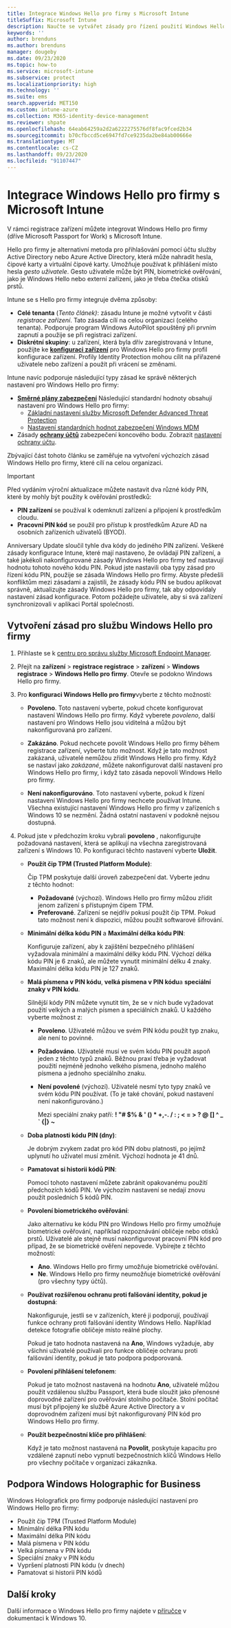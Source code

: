 ```yaml
---
title: Integrace Windows Hello pro firmy s Microsoft Intune
titleSuffix: Microsoft Intune
description: Naučte se vytvářet zásady pro řízení použití Windows Hello pro firmy na spravovaných zařízeních během registrace zařízení.
keywords: ''
author: brenduns
ms.author: brenduns
manager: dougeby
ms.date: 09/23/2020
ms.topic: how-to
ms.service: microsoft-intune
ms.subservice: protect
ms.localizationpriority: high
ms.technology: ''
ms.suite: ems
search.appverid: MET150
ms.custom: intune-azure
ms.collection: M365-identity-device-management
ms.reviewer: shpate
ms.openlocfilehash: 64eab64259a2d2a6222275576df8fac9fced2b34
ms.sourcegitcommit: b70cfbccd5ce6947fd7ce9235da2be84ab00666e
ms.translationtype: MT
ms.contentlocale: cs-CZ
ms.lasthandoff: 09/23/2020
ms.locfileid: "91107447"
---
```

# <a name="integrate-windows-hello-for-business-with-microsoft-intune"></a>Integrace Windows Hello pro firmy s Microsoft Intune  

V rámci registrace zařízení můžete integrovat Windows Hello pro firmy (dříve Microsoft Passport for Work) s Microsoft Intune.

Hello pro firmy je alternativní metoda pro přihlašování pomocí účtu služby Active Directory nebo Azure Active Directory, která může nahradit hesla, čipové karty a virtuální čipové karty. Umožňuje používat k přihlášení místo hesla *gesto uživatele*. Gesto uživatele může být PIN, biometrické ověřování, jako je Windows Hello nebo externí zařízení, jako je třeba čtečka otisků prstů.

Intune se s Hello pro firmy integruje dvěma způsoby:

- **Celé tenanta** (*Tento článek)*: zásadu Intune je možné vytvořit v části *registrace zařízení*. Tato zásada cílí na celou organizaci (celého tenanta). Podporuje program Windows AutoPilot spouštěný při prvním zapnutí a použije se při registraci zařízení.
- **Diskrétní skupiny**: u zařízení, která byla dřív zaregistrovaná v Intune, použijte ke [**konfiguraci zařízení**](../protect/identity-protection-configure.md) pro Windows Hello pro firmy profil konfigurace zařízení. Profily Identity Protection mohou cílit na přiřazené uživatele nebo zařízení a použít při vrácení se změnami.

Intune navíc podporuje následující typy zásad ke správě některých nastavení pro Windows Hello pro firmy:

- [**Směrné plány zabezpečení**](../protect/security-baselines.md) Následující standardní hodnoty obsahují nastavení pro Windows Hello pro firmy:
  - [Základní nastavení služby Microsoft Defender Advanced Threat Protection](../protect/security-baseline-settings-defender-atp.md#windows-hello-for-business)
  - [Nastavení standardních hodnot zabezpečení Windows MDM](../protect/security-baseline-settings-mdm-all.md#windows-hello-for-business)
- Zásady [**ochrany účtů**](../protect/endpoint-security-account-protection-policy.md) zabezpečení koncového bodu. Zobrazit [nastavení ochrany účtu](../protect/endpoint-security-account-protection-profile-settings.md#account-protection).

Zbývající část tohoto článku se zaměřuje na vytvoření výchozích zásad Windows Hello pro firmy, které cílí na celou organizaci.

> [!IMPORTANT]
> Před vydáním výroční aktualizace můžete nastavit dva různé kódy PIN, které by mohly být použity k ověřování prostředků:
>
> - **PIN zařízení** se používal k odemknutí zařízení a připojení k prostředkům cloudu.
> - **Pracovní PIN kód** se použil pro přístup k prostředkům Azure AD na osobních zařízeních uživatelů (BYOD).
>
> Anniversary Update sloučil tyhle dva kódy do jediného PIN zařízení.
> Veškeré zásady konfigurace Intune, které mají nastaveno, že ovládají PIN zařízení, a také jakékoli nakonfigurované zásady Windows Hello pro firmy teď nastavují hodnotu tohoto nového kódu PIN.
> Pokud jste nastavili oba typy zásad pro řízení kódu PIN, použije se zásada Windows Hello pro firmy.
> Abyste předešli konfliktům mezi zásadami a zajistili, že zásady kódu PIN se budou aplikovat správně, aktualizujte zásady Windows Hello pro firmy, tak aby odpovídaly nastavení zásad konfigurace. Potom požádejte uživatele, aby si svá zařízení synchronizovali v aplikaci Portál společnosti.

## <a name="create-a-windows-hello-for-business-policy"></a>Vytvoření zásad pro službu Windows Hello pro firmy

1. Přihlaste se k [centru pro správu služby Microsoft Endpoint Manager](https://go.microsoft.com/fwlink/?linkid=2109431).

2. Přejít na **zařízení**  >   **registrace registrace**  >  **zařízení**  >  **Windows registrace**  >  **Windows Hello pro firmy**. Otevře se podokno Windows Hello pro firmy.

3. Pro **konfiguraci Windows Hello pro firmy**vyberte z těchto možností:

   - **Povoleno**. Toto nastavení vyberte, pokud chcete konfigurovat nastavení Windows Hello pro firmy.  Když vyberete *povoleno*, další nastavení pro Windows Hello jsou viditelná a můžou být nakonfigurovaná pro zařízení.

   - **Zakázáno**. Pokud nechcete povolit Windows Hello pro firmy během registrace zařízení, vyberte tuto možnost. Když je tato možnost zakázaná, uživatelé nemůžou zřídit Windows Hello pro firmy. Když se nastaví jako *zakázané*, můžete nakonfigurovat další nastavení pro Windows Hello pro firmy, i když tato zásada nepovolí Windows Hello pro firmy.

   - **Není nakonfigurováno**. Toto nastavení vyberte, pokud k řízení nastavení Windows Hello pro firmy nechcete používat Intune. Všechna existující nastavení Windows Hello pro firmy v zařízeních s Windows 10 se nezmění. Žádná ostatní nastavení v podokně nejsou dostupná.

4. Pokud jste v předchozím kroku vybrali **povoleno** , nakonfigurujte požadovaná nastavení, která se aplikují na všechna zaregistrovaná zařízení s Windows 10. Po konfiguraci těchto nastavení vyberte **Uložit**.

   - **Použít čip TPM (Trusted Platform Module)**:

     Čip TPM poskytuje další úroveň zabezpečení dat. Vyberte jednu z těchto hodnot:

     - **Požadované** (výchozí). Windows Hello pro firmy můžou zřídit jenom zařízení s přístupným čipem TPM.
     - **Preferované**. Zařízení se nejdřív pokusí použít čip TPM. Pokud tato možnost není k dispozici, můžou použít softwarové šifrování.

   - **Minimální délka kódu PIN** a **Maximální délka kódu PIN**:

     Konfiguruje zařízení, aby k zajištění bezpečného přihlášení vyžadovala minimální a maximální délky kódu PIN. Výchozí délka kódu PIN je 6 znaků, ale můžete vynutit minimální délku 4 znaky. Maximální délka kódu PIN je 127 znaků.

   - **Malá písmena v PIN kódu**, **velká písmena v PIN kódu**a **speciální znaky v PIN kódu**.

     Silnější kódy PIN můžete vynutit tím, že se v nich bude vyžadovat použití velkých a malých písmen a speciálních znaků. U každého vyberte možnost z:

     - **Povoleno**. Uživatelé můžou ve svém PIN kódu použít typ znaku, ale není to povinné.

     - **Požadováno**. Uživatelé musí ve svém kódu PIN použít aspoň jeden z těchto typů znaků. Běžnou praxí třeba je vyžadovat použití nejméně jednoho velkého písmena, jednoho malého písmena a jednoho speciálního znaku.

     - **Není povolené** (výchozí). Uživatelé nesmí tyto typy znaků ve svém kódu PIN používat. (To je také chování, pokud nastavení není nakonfigurováno.)

       Mezi speciální znaky patří: **! "# $% &amp; ' () &#42; +,-. / : ; &lt; = &gt; ? @ [\] ^ _ &#96; {&#124;} ~**

   - **Doba platnosti kódu PIN (dny)**:

     Je dobrým zvykem zadat pro kód PIN dobu platnosti, po jejímž uplynutí ho uživatel musí změnit. Výchozí hodnota je 41 dnů.

   - **Pamatovat si historii kódů PIN**:

     Pomocí tohoto nastavení můžete zabránit opakovanému použití předchozích kódů PIN. Ve výchozím nastavení se nedají znovu použít posledních 5 kódů PIN.

   - **Povolení biometrického ověřování**:

     Jako alternativu ke kódu PIN pro Windows Hello pro firmy umožňuje biometrické ověřování, například rozpoznávání obličeje nebo otisků prstů. Uživatelé ale stejně musí nakonfigurovat pracovní PIN kód pro případ, že se biometrické ověření nepovede. Vybírejte z těchto možností:

     - **Ano**. Windows Hello pro firmy umožňuje biometrické ověřování.
     - **Ne**. Windows Hello pro firmy neumožňuje biometrické ověřování (pro všechny typy účtů).

   - **Používat rozšířenou ochranu proti falšování identity, pokud je dostupná**:

     Nakonfiguruje, jestli se v zařízeních, které ji podporují, používají funkce ochrany proti falšování identity Windows Hello. Například detekce fotografie obličeje místo reálné plochy.

     Pokud je tato hodnota nastavená na **Ano**, Windows vyžaduje, aby všichni uživatelé používali pro funkce obličeje ochranu proti falšování identity, pokud je tato podpora podporovaná.

   - **Povolení přihlášení telefonem**:

     Pokud je tato možnost nastavená na hodnotu **Ano**, uživatelé můžou použít vzdálenou službu Passport, která bude sloužit jako přenosné doprovodné zařízení pro ověřování stolního počítače. Stolní počítač musí být připojený ke službě Azure Active Directory a v doprovodném zařízení musí být nakonfigurovaný PIN kód pro Windows Hello pro firmy.

   - **Použít bezpečnostní klíče pro přihlášení**:

     Když je tato možnost nastavená na **Povolit**, poskytuje kapacitu pro vzdálené zapnutí nebo vypnutí bezpečnostních klíčů Windows Hello pro všechny počítače v organizaci zákazníka.

## <a name="windows-holographic-for-business-support"></a>Podpora Windows Holographic for Business

Windows Holografick pro firmy podporuje následující nastavení pro Windows Hello pro firmy:

- Použít čip TPM (Trusted Platform Module)
- Minimální délka PIN kódu
- Maximální délka PIN kódu
- Malá písmena v PIN kódu
- Velká písmena v PIN kódu
- Speciální znaky v PIN kódu
- Vypršení platnosti PIN kódu (v dnech)
- Pamatovat si historii PIN kódů

## <a name="next-steps"></a>Další kroky

Další informace o Windows Hello pro firmy najdete v [příručce](/windows/security/identity-protection/hello-for-business/hello-identity-verification) v dokumentaci k Windows 10.